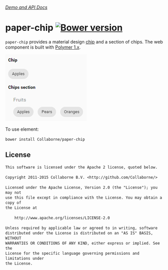 _[Demo and API Docs](http://collaborne.github.io/paper-chip)_


paper-chip [![Bower version](https://badge.fury.io/bo/paper-chip.svg)](http://badge.fury.io/bo/paper-chip)
=========

`paper-chip` provides a material design [chip](https://www.google.com/design/spec/components/chips.html) and a section of chips. The web component is built with [Polymer 1.x](https://www.polymer-project.org).

![Screenshot](/doc/screenshot.png "Screenshot")

To use element:

`bower install Collaborne/paper-chip`


## License

    This software is licensed under the Apache 2 license, quoted below.

    Copyright 2011-2015 Collaborne B.V. <http://github.com/Collaborne/>

    Licensed under the Apache License, Version 2.0 (the "License"); you may not
    use this file except in compliance with the License. You may obtain a copy of
    the License at

        http://www.apache.org/licenses/LICENSE-2.0

    Unless required by applicable law or agreed to in writing, software
    distributed under the License is distributed on an "AS IS" BASIS, WITHOUT
    WARRANTIES OR CONDITIONS OF ANY KIND, either express or implied. See the
    License for the specific language governing permissions and limitations under
    the License.
    